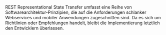 REST Representational State Transfer
umfasst eine Reihe von Softwarearchitektur-Prinzipien, die auf die Anforderungen schlanker Webservices und mobiler Anwendungen zugeschnitten sind. Da es sich um Richtlinien oder Empfehlungen handelt, bleibt die Implementierung letztlich den Entwicklern überlassen.

